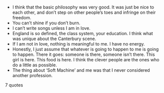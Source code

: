  - I think that the basic philosophy was very good. It was just be nice to each other, and don’t step on other people’s toes and infringe on their freedom.
 - You can’t shine if you don’t burn.
 - I can’t write songs unless I am in love.
 - England is so defined, the class system, your education. I think what was unique about the Canterbury scene.
 - If I am not in love, nothing is meaningful to me. I have no energy.
 - Honestly, I just assume that whatever is going to happen to me is going to happen. There it goes: someone is there, someone isn’t there. This girl is here. This food is here. I think the clever people are the ones who do a little as possible.
 - The thing about ‘Soft Machine’ and me was that I never considered another profession.

7 quotes
